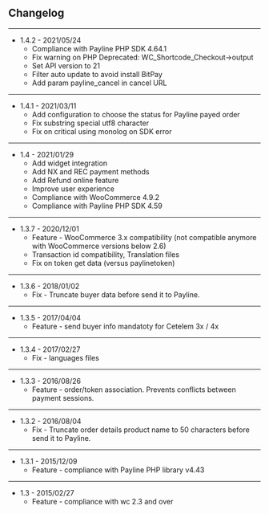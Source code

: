 Changelog
-------

---
* 1.4.2 - 2021/05/24
  * Compliance with Payline PHP SDK 4.64.1
  * Fix warning on PHP Deprecated:  WC_Shortcode_Checkout->output
  * Set API version to 21
  * Filter auto update to avoid install BitPay
  * Add param payline_cancel in cancel URL
  
---
* 1.4.1 - 2021/03/11
  * Add configuration to choose the status for Payline payed order
  * Fix substring special utf8 character
  * Fix on critical using monolog on SDK error 

---
* 1.4 - 2021/01/29
  * Add widget integration
  * Add NX and REC payment methods
  * Add Refund online feature
  * Improve user experience
  * Compliance with WooCommerce 4.9.2
  * Compliance with Payline PHP SDK 4.59
  
---
* 1.3.7 - 2020/12/01
  * Feature - WooCommerce 3.x compatibility (not compatible anymore with WooCommerce versions below 2.6)
  * Transaction id compatibility, Translation files
  * Fix on token get data (versus paylinetoken)
---
* 1.3.6 - 2018/01/02  
  * Fix - Truncate buyer data before send it to Payline.
---
* 1.3.5 - 2017/04/04
  * Feature - send buyer info mandatoty for Cetelem 3x / 4x
---     
* 1.3.4 - 2017/02/27  
  * Fix - languages files
---
* 1.3.3 - 2016/08/26  
  * Feature - order/token association. Prevents conflicts between payment sessions.
---
* 1.3.2 - 2016/08/04  
  * Fix - Truncate order details product name to 50 characters before send it to Payline.
---
* 1.3.1 - 2015/12/09  
  * Feature - compliance with Payline PHP library v4.43
---
* 1.3 - 2015/02/27  
  * Feature - compliance with wc 2.3 and over
